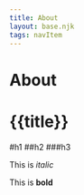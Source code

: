```yaml
---
title: About
layout: base.njk
tags: navItem
---
```


# About

# {{title}}

#h1
##h2
###h3


This is *italic*

This is **bold**
